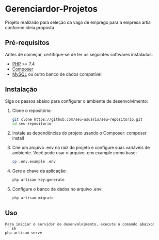 # Gerenciardor-Projetos

Projeto realizado para seleção da vaga de emprego para a empresa artia conforme ideia proposta

## Pré-requisitos

Antes de começar, certifique-se de ter os seguintes softwares instalados:

- [PHP](https://www.php.net/downloads) >= 7.4
- [Composer](https://getcomposer.org/)
- [MySQL](https://www.mysql.com/downloads/) ou outro banco de dados compatível

## Instalação

Siga os passos abaixo para configurar o ambiente de desenvolvimento:

1.  Clone o repositório:
    ```sh
    git clone https://github.com/seu-usuario/seu-repositorio.git
    cd seu-repositorio

2.  Instale as dependências do projeto usando o Composer:
    composer install

3.  Crie um arquivo .env na raiz do projeto e configure suas variáveis de ambiente. Você pode usar o arquivo .env.example como base:
    ```sh
    cp .env.example .env

4.  Gere a chave da aplicação:
    ```sh
    php artisan key:generate

5.  Configure o banco de dados no arquivo .env:
    ```sh
    php artisan migrate

## Uso

    Para iniciar o servidor de desenvolvimento, execute o comando abaixo:
    ```sh
    php artisan serve
